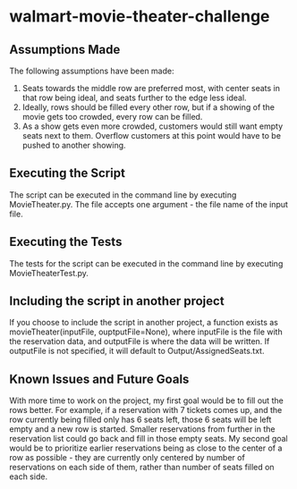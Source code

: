 # walmart-movie-theater-challenge

## Assumptions Made

The following assumptions have been made: 
1. Seats towards the middle row are preferred most, with center seats in that row being ideal, and seats further to the edge less ideal. 
2. Ideally, rows should be filled every other row, but if a showing of the movie gets too crowded, every row can be filled. 
3. As a show gets even more crowded, customers would still want empty seats next to them. Overflow customers at this point would have to be pushed to another showing.

## Executing the Script
The script can be executed in the command line by executing MovieTheater.py. The file accepts one argument - the file name of the input file.

## Executing the Tests
The tests for the script can be executed in the command line by executing MovieTheaterTest.py. 

## Including the script in another project
If you choose to include the script in another project, a function exists as movieTheater(inputFile, ouptputFile=None), where inputFile is the file with the reservation data, and outputFile is where the data will be written. If outputFile is not specified, it will default to Output/AssignedSeats.txt.

## Known Issues and Future Goals
With more time to work on the project, my first goal would be to fill out the rows better. For example, if a reservation with 7 tickets comes up, and the row currently being filled only has 6 seats left, those 6 seats will be left empty and a new row is started. Smaller reservations from further in the reservation list could go back and fill in those empty seats.
My second goal would be to prioritize earlier reservations being as close to the center of a row as possible - they are currently only centered by number of reservations on each side of them, rather than number of seats filled on each side.
